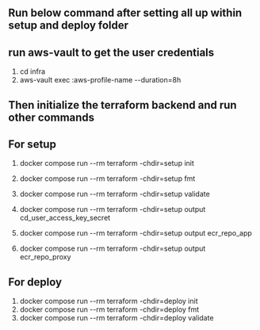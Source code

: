 ## Run below command after setting all up within setup and deploy folder

## run aws-vault to get the user credentials

1. cd infra
2. aws-vault exec :aws-profile-name --duration=8h

## Then initialize the terraform backend and run other commands

## For setup

1. docker compose run --rm terraform -chdir=setup init
2. docker compose run --rm terraform -chdir=setup fmt
3. docker compose run --rm terraform -chdir=setup validate

4. docker compose run --rm terraform -chdir=setup output cd_user_access_key_secret
5. docker compose run --rm terraform -chdir=setup output ecr_repo_app
6. docker compose run --rm terraform -chdir=setup output ecr_repo_proxy

## For deploy

1. docker compose run --rm terraform -chdir=deploy init
2. docker compose run --rm terraform -chdir=deploy fmt
3. docker compose run --rm terraform -chdir=deploy validate
